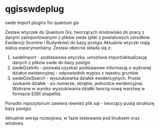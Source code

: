 qgisswdeplug
============

swde import plugins for quantum gis 

Zestaw wtyczek do Quantum Gis, tworzących środowisko do pracy z danymi zaimportowanymi z plików swde (pliki z powiatowych ośrodków Ewidencji Gruntów i Budynków) do bazy postgis
Aktualnie wtyczki mają status experymentalny. Zestaw obecnie składa się z:
  1. swdeImport - podstawowa wtyczka, umożliwia import/aktualizację danych z plików swde do bazy postgis
  2. swdeDzeInfo - pozwala uzyskać podstawowe informację o wybranej działce ewidencyjnej - odpowiednik wypisu z rejestru gruntów
  3. swdeDzeSearch - wyszukiwarka działek ewidencyjnych. Proste szukanie działek - po numerze, obrębie, jednostce ewidencyjnej. Wybrane w wyniku wyszukiwania działki tworzą nową warstwę w formacie ESRI shapefile.
  
Ponadto repozytorium zawiera również plik sql - tworzący pustą strukturę bazy postgis.
  
Aktualnie wersja rozwojowa, w fazie testowania pod linuksem oraz windows.
